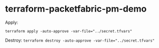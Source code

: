 # terraform-packetfabric-pm-demo

Apply:

``terraform apply -auto-approve -var-file="../secret.tfvars"``

Destroy:
``terraform destroy -auto-approve -var-file="../secret.tfvars"``